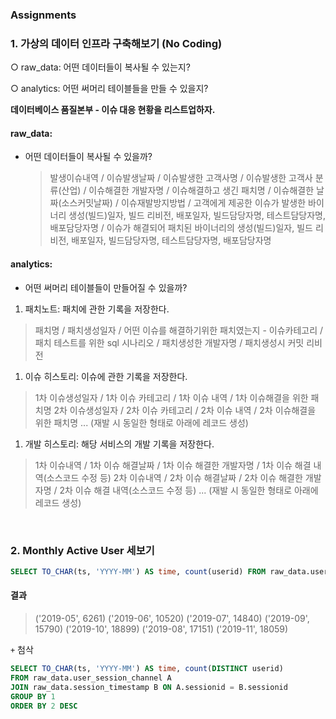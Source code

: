 ﻿### Assignments



### 1. 가상의 데이터 인프라 구축해보기 (No Coding)

○ raw_data: 어떤 데이터들이 복사될 수 있는지?

○ analytics: 어떤 써머리 테이블들을 만들 수 있을지?



**데이터베이스 품질본부 - 이슈 대응 현황을 리스트업하자.**

#### raw_data:

- 어떤 데이터들이 복사될 수 있을까?

  > 발생이슈내역 / 이슈발생날짜 / 이슈발생한 고객사명 / 이슈발생한 고객사 분류(산업) / 이슈해결한 개발자명 / 이슈해결하고 생긴 패치명 / 이슈해결한 날짜(소스커밋날짜) / 이슈재발방지방법 / 고객에게 제공한 이슈가 발생한 바이너리 생성(빌드)일자, 빌드 리비전, 배포일자, 빌드담당자명, 테스트담당자명, 배포담당자명 / 이슈가 해결되어 패치된 바이너리의 생성(빌드)일자, 빌드 리비전, 배포일자, 빌드담당자명, 테스트담당자명, 배포담당자명



#### analytics:

- 어떤 써머리 테이블들이 만들어질 수 있을까?
1. 패치노트: 패치에 관한 기록을 저장한다.

> 패치명 / 패치생성일자 / 어떤 이슈를 해결하기위한 패치였는지 - 이슈카테고리 /  패치 테스트를 위한 sql 시나리오 / 패치생성한 개발자명 / 패치생성시 커밋 리비전



1. 이슈 히스토리: 이슈에 관한 기록을 저장한다.

  > 1차 이슈생성일자 / 1차 이슈 카테고리 / 1차 이슈 내역 / 1차 이슈해결을 위한 패치명
  > 2차 이슈생성일자 / 2차 이슈 카테고리 / 2차 이슈 내역 / 2차 이슈해결을 위한 패치명
  > ...
  > (재발 시 동일한 형태로 아래에 레코드 생성)



1. 개발 히스토리: 해당 서비스의 개발 기록을 저장한다.

  > 1차 이슈내역 / 1차 이슈 해결날짜 / 1차 이슈 해결한 개발자명 / 1차 이슈 해결 내역(소스코드 수정 등)
  > 2차 이슈내역 / 2차 이슈 해결날짜 / 2차 이슈 해결한 개발자명 / 2차 이슈 해결 내역(소스코드 수정 등)
  > ...
  > (재발 시 동일한 형태로 아래에 레코드 생성)



﻿

### 2. ﻿Monthly Active User 세보기

```sql
SELECT TO_CHAR(ts, 'YYYY-MM') AS time, count(userid) FROM raw_data.user_session_channel A, raw_data.session_timestamp B WHERE A.sessionid = B.sessionid group by time
```



#### 결과

> ('2019-05', 6261)
> ('2019-06', 10520)
> ('2019-07', 14840)
> ('2019-09', 15790)
> ('2019-10', 18899)
> ('2019-08', 17151)
> ('2019-11', 18059)





`+` 첨삭

```sql
SELECT TO_CHAR(ts, 'YYYY-MM') AS time, count(DISTINCT userid)
FROM raw_data.user_session_channel A
JOIN raw_data.session_timestamp B ON A.sessionid = B.sessionid
GROUP BY 1
ORDER BY 2 DESC
```

